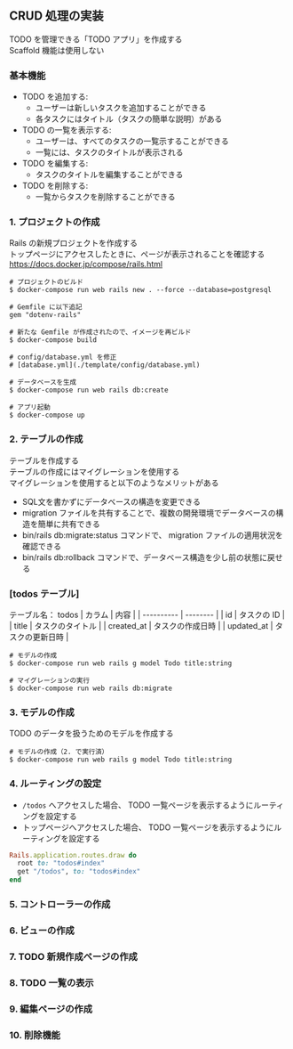 ## CRUD 処理の実装
TODO を管理できる「TODO アプリ」を作成する  
Scaffold 機能は使用しない

### 基本機能
- TODO を追加する:
  - ユーザーは新しいタスクを追加することができる  
  - 各タスクにはタイトル（タスクの簡単な説明）がある  
- TODO の一覧を表示する:
  - ユーザーは、すべてのタスクの一覧示することができる  
  - 一覧には、タスクのタイトルが表示される
- TODO を編集する:
  - タスクのタイトルを編集することができる
- TODO を削除する:
  - 一覧からタスクを削除することができる

### 1. プロジェクトの作成
Rails の新規プロジェクトを作成する  
トップページにアクセスしたときに、ページが表示されることを確認する  
https://docs.docker.jp/compose/rails.html

```console
# プロジェクトのビルド
$ docker-compose run web rails new . --force --database=postgresql

# Gemfile に以下追記
gem "dotenv-rails"

# 新たな Gemfile が作成されたので、イメージを再ビルド
$ docker-compose build

# config/database.yml を修正
# [database.yml](./template/config/database.yml)

# データベースを生成
$ docker-compose run web rails db:create

# アプリ起動
$ docker-compose up
```

### 2. テーブルの作成
テーブルを作成する  
テーブルの作成にはマイグレーションを使用する  
マイグレーションを使用すると以下のようなメリットがある  
- SQL文を書かずにデータベースの構造を変更できる
- migration ファイルを共有することで、複数の開発環境でデータベースの構造を簡単に共有できる
- bin/rails db:migrate:status コマンドで、 migration ファイルの適用状況を確認できる
- bin/rails db:rollback コマンドで、データベース構造を少し前の状態に戻せる

### [todos テーブル]
テーブル名： todos
| カラム        | 内容       |
| ---------- | -------- |
| id         | タスクの ID  |
| title      | タスクのタイトル |
| created_at | タスクの作成日時 |
| updated_at | タスクの更新日時 |

```console
# モデルの作成
$ docker-compose run web rails g model Todo title:string

# マイグレーションの実行
$ docker-compose run web rails db:migrate
```

### 3. モデルの作成
TODO のデータを扱うためのモデルを作成する

```console
# モデルの作成（2. で実行済）
$ docker-compose run web rails g model Todo title:string
```

### 4. ルーティングの設定
- `/todos` へアクセスした場合、 TODO 一覧ページを表示するようにルーティングを設定する 
- トップページへアクセスした場合、 TODO 一覧ページを表示するようにルーティングを設定する  

```rb
Rails.application.routes.draw do
  root to: "todos#index"
  get "/todos", to: "todos#index"
end
```

### 5. コントローラーの作成

### 6. ビューの作成

### 7. TODO 新規作成ページの作成

### 8. TODO 一覧の表示

### 9. 編集ページの作成

### 10. 削除機能
